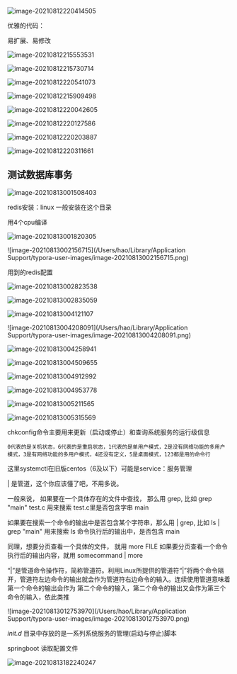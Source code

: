 ![image-20210812220414505](https://tva1.sinaimg.cn/large/008i3skNly1gtecu2dvxsj61ig0sm76s02.jpg)

优雅的代码：

易扩展、易修改 

![image-20210812215553531](https://tva1.sinaimg.cn/large/008i3skNly1gteclkc3csj312f0u0adp.jpg)

![image-20210812215730714](https://tva1.sinaimg.cn/large/008i3skNly1gtecn2iduhj610g0u0dj902.jpg)

![image-20210812220541073](https://tva1.sinaimg.cn/large/008i3skNly1gtecvl7qg9j614l0u0whd02.jpg)

![image-20210812215909498](https://tva1.sinaimg.cn/large/008i3skNly1gtecorzyfgj61240u0tbp02.jpg)

![image-20210812220042605](https://tva1.sinaimg.cn/large/008i3skNly1gtecqe44u4j616i0u0adb02.jpg)

![image-20210812220127586](https://tva1.sinaimg.cn/large/008i3skNly1gtecr6g84cj61ab0u0jul02.jpg)

![image-20210812220203887](https://tva1.sinaimg.cn/large/008i3skNly1gtecrt67qwj61dw0r60v402.jpg)

![image-20210812220311661](https://tva1.sinaimg.cn/large/008i3skNly1gtecsyc5xrj61770u0go202.jpg)

## 测试数据库事务

![image-20210813001508403](https://tva1.sinaimg.cn/large/008i3skNly1gtegm9imcmj30zw0ie75m.jpg)

redis安装：linux 一般安装在这个目录 

用4个cpu编译

![image-20210813001820305](https://tva1.sinaimg.cn/large/008i3skNly1gtegpk4s2nj60wq034mxf02.jpg)

![image-20210813002156715](/Users/hao/Library/Application Support/typora-user-images/image-20210813002156715.png)

用到的redis配置

![image-20210813002823538](https://tva1.sinaimg.cn/large/008i3skNly1gteh04tifdj61ae04ijro02.jpg)

![image-20210813002835059](https://tva1.sinaimg.cn/large/008i3skNly1gteh0av173j60py02w3yg02.jpg)

![image-20210813004121107](https://tva1.sinaimg.cn/large/008i3skNly1gtehdjuldsj318q0pijvz.jpg)

![image-20210813004208091](/Users/hao/Library/Application Support/typora-user-images/image-20210813004208091.png)

![image-20210813004258941](https://tva1.sinaimg.cn/large/008i3skNly1gtehfdi9ooj617803ugm402.jpg)

![image-20210813004509655](https://tva1.sinaimg.cn/large/008i3skNly1gtehhhvc0ej31fi0nun0g.jpg)

![image-20210813004912992](https://tva1.sinaimg.cn/large/008i3skNly1gtehlpdoimj60xw09egmd02.jpg)

![image-20210813004953778](https://tva1.sinaimg.cn/large/008i3skNly1gtehmeutwwj61fg0m6dk502.jpg)

![image-20210813005211565](https://tva1.sinaimg.cn/large/008i3skNly1gtehou07hrj61qy0ae0ug02.jpg)

![image-20210813005315569](https://tva1.sinaimg.cn/large/008i3skNly1gtehpwwoknj619e0b0dht02.jpg)

chkconfig命令主要用来更新（启动或停止）和查询系统服务的运行级信息

```
0代表的是关机状态，6代表的是重启状态，1代表的是单用户模式，2是没有网络功能的多用户模式，3是有网络功能的多用户模式，4还没有定义，5是桌面模式，123都是用的命令行
```

这里systemctl在旧版centos（6及以下）可能是service：服务管理

| 是管道，这个你应该懂了吧，不用多说。

一般来说， 如果要在一个具体存在的文件中查找， 那么用 grep, 比如
grep "main" test.c
用来搜索 test.c里是否包含字串 main

如果要在搜索一个命令的输出中是否包含某个字符串，那么用 | grep, 比如
ls | grep "main"
用来搜索 ls 命令执行后的输出中，是否包含 main

同理，想要分页查看一个具体的文件， 就用
more FILE
如果要分页查看一个命令执行后的输出内容，就用
somecommand | more



“|”是管道命令操作符，简称管道符。利用Linux所提供的管道符“|”将两个命令隔开，管道符左边命令的输出就会作为管道符右边命令的输入。连续使用管道意味着第一个命令的输出会作为 第二个命令的输入，第二个命令的输出又会作为第三个命令的输入，依此类推

![image-20210813012753970](/Users/hao/Library/Application Support/typora-user-images/image-20210813012753970.png)

*init.d* 目录中存放的是一系列系统服务的管理(启动与停止)脚本 



springboot 读取配置文件

![image-20210813182240247](https://tva1.sinaimg.cn/large/008i3skNly1gtfc1zmnizj60p00h00ud02.jpg)